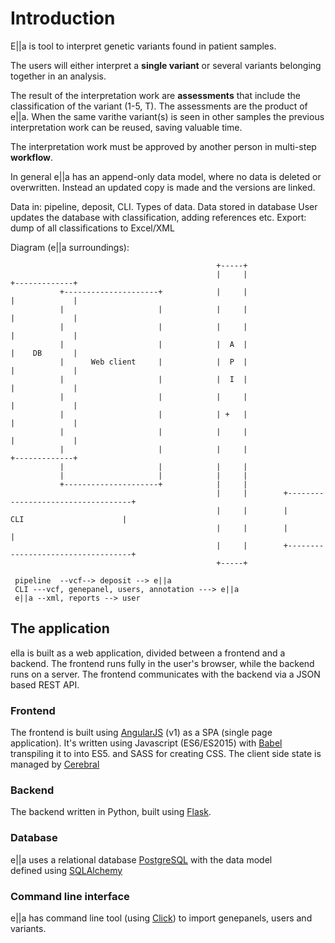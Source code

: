 # Introduction

E||a is tool to interpret genetic variants found in patient samples.
 
The users will either interpret a **single variant** or several variants belonging together in an analysis.

The result of the interpretation work are **assessments** that include the
classification of the variant (1-5, T). The assessments are the product of e||a. When the same varithe variant(s)
 is seen in other samples the previous interpretation work can be reused, saving valuable time.

The interpretation work must be approved by another person in multi-step **workflow**.

In general e||a has an append-only data model, where no data is deleted or overwritten.
Instead an updated copy is made and the versions are linked.

Data in: pipeline, deposit, CLI. Types of data. Data stored in database
User updates the database with classification, adding references etc.
Export: dump of all classifications to Excel/XML

Diagram (e||a surroundings):

                                                  +-----+                                             
                                                  |     |                 +-------------+             
               +---------------------+            |     |                 |             |             
               |                     |            |     |                 |             |             
               |                     |            |     |                 |             |             
               |                     |            |  A  |                 |    DB       |             
               |      Web client     |            |  P  |                 |             |             
               |                     |            |  I  |                 |             |             
               |                     |            |     |                 |             |             
               |                     |            | +   |                 |             |             
               |                     |            |     |                 |             |             
               |                     |            |     |                 +-------------+             
               |                     |            |     |                                             
               |                     |            |     |                                             
               +---------------------+            |     |                                             
                                                  |     |        +-----------------------------------+
                                                  |     |        |          CLI                      |
                                                  |     |        |                                   |
                                                  |     |        +-----------------------------------+
                                                  +-----+                                             

     pipeline  --vcf--> deposit --> e||a
     CLI ---vcf, genepanel, users, annotation ---> e||a
     e||a --xml, reports --> user


## The application

ella is built as a web application, divided between a frontend and a backend. The frontend runs fully in the user's browser, while the backend runs on a server. The frontend communicates with the backend via a JSON based REST API.


### Frontend

The frontend is built using [AngularJS](https://angularjs.org/) (v1) as a SPA (single page application).
It's written using Javascript (ES6/ES2015) with [Babel](http://babeljs.io/) transpiling it to into ES5. and SASS for creating CSS.
The client side state is managed by [Cerebral](http://cerebraljs.com/)

### Backend

The backend written in Python, built using [Flask](http://flask.pocoo.org/).

### Database

e||a uses a relational database [PostgreSQL](https://www.postgresql.org/) with the data model  
defined using [SQLAlchemy](https://www.sqlalchemy.org/)

### Command line interface

e||a has command line tool (using [Click](http://click.pocoo.org/)) to import genepanels, users and variants.

